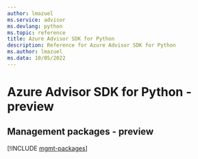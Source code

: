 ```yaml
---
author: lmazuel
ms.service: advisor
ms.devlang: python
ms.topic: reference
title: Azure Advisor SDK for Python
description: Reference for Azure Advisor SDK for Python
ms.author: lmazuel
ms.data: 10/05/2022
---
```

# Azure Advisor SDK for Python - preview

## Management packages - preview
[!INCLUDE [mgmt-packages](advisor-mgmt-index.md)]